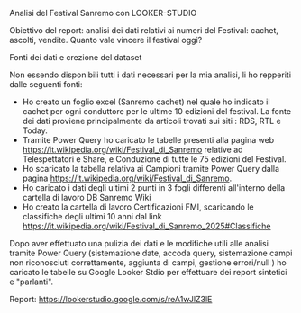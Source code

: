 Analisi del Festival Sanremo con LOOKER-STUDIO

Obiettivo del report: analisi dei dati relativi ai numeri del Festival: cachet, ascolti, vendite. Quanto vale vincere il festival oggi?

Fonti dei dati e crezione del dataset

Non essendo disponibili tutti i dati necessari per la mia analisi, li ho repperiti dalle seguenti fonti:
- Ho creato un foglio excel (Sanremo cachet) nel quale ho indicato il cachet per ogni conduttore per le ultime 10 edizioni del festival. La fonte dei dati proviene principalmente da articoli trovati sui siti : RDS, RTL e Today.
- Tramite Power Query ho caricato le tabelle presenti alla pagina web https://it.wikipedia.org/wiki/Festival_di_Sanremo relative ad Telespettatori e Share, e Conduzione di tutte le 75 edizioni del Festival.
- Ho scaricato la tabella relativa ai Campioni tramite Power Query dalla pagina https://it.wikipedia.org/wiki/Festival_di_Sanremo.
- Ho caricato i dati degli ultimi 2 punti in 3 fogli differenti all'interno della cartella di lavoro DB Sanremo Wiki
- Ho creato la cartella di lavoro Certificazioni FMI, scaricando le classifiche degli ultimi 10 anni dal link https://it.wikipedia.org/wiki/Festival_di_Sanremo_2025#Classifiche

Dopo aver effettuato una pulizia dei dati e le modifiche utili alle analisi tramite Power Query (sistemazione date, accoda query, sistemazione campi non riconosciuti correttamente, aggiunta di campi, gestione errori/null ) ho caricato le tabelle su Google Looker Stdio per effettuare dei report sintetici e "parlanti".

Report: https://lookerstudio.google.com/s/reA1wJlZ3lE


